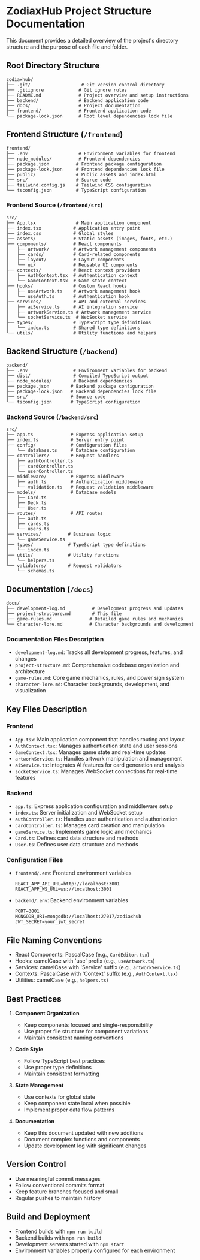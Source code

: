 # ZodiaxHub Project Structure Documentation

This document provides a detailed overview of the project's directory structure and the purpose of each file and folder.

## Root Directory Structure

```
zodiaxhub/
├── .git/                   # Git version control directory
├── .gitignore             # Git ignore rules
├── README.md              # Project overview and setup instructions
├── backend/               # Backend application code
├── docs/                  # Project documentation
├── frontend/              # Frontend application code
└── package-lock.json      # Root level dependencies lock file
```

## Frontend Structure (`/frontend`)

```
frontend/
├── .env                   # Environment variables for frontend
├── node_modules/          # Frontend dependencies
├── package.json          # Frontend package configuration
├── package-lock.json     # Frontend dependencies lock file
├── public/               # Public assets and index.html
├── src/                  # Source code
├── tailwind.config.js    # Tailwind CSS configuration
└── tsconfig.json         # TypeScript configuration
```

### Frontend Source (`/frontend/src`)

```
src/
├── App.tsx               # Main application component
├── index.tsx            # Application entry point
├── index.css            # Global styles
├── assets/              # Static assets (images, fonts, etc.)
├── components/          # React components
│   ├── artwork/         # Artwork management components
│   ├── cards/           # Card-related components
│   ├── layout/          # Layout components
│   └── ui/              # Reusable UI components
├── contexts/            # React context providers
│   ├── AuthContext.tsx  # Authentication context
│   └── GameContext.tsx  # Game state context
├── hooks/               # Custom React hooks
│   ├── useArtwork.ts    # Artwork management hook
│   └── useAuth.ts       # Authentication hook
├── services/            # API and external services
│   ├── aiService.ts     # AI integration service
│   ├── artworkService.ts # Artwork management service
│   └── socketService.ts  # WebSocket service
├── types/               # TypeScript type definitions
│   └── index.ts         # Shared type definitions
└── utils/               # Utility functions and helpers
```

## Backend Structure (`/backend`)

```
backend/
├── .env                 # Environment variables for backend
├── dist/                # Compiled TypeScript output
├── node_modules/        # Backend dependencies
├── package.json        # Backend package configuration
├── package-lock.json   # Backend dependencies lock file
├── src/                # Source code
└── tsconfig.json       # TypeScript configuration
```

### Backend Source (`/backend/src`)

```
src/
├── app.ts              # Express application setup
├── index.ts            # Server entry point
├── config/             # Configuration files
│   └── database.ts     # Database configuration
├── controllers/        # Request handlers
│   ├── authController.ts
│   ├── cardController.ts
│   └── userController.ts
├── middleware/         # Express middleware
│   ├── auth.ts         # Authentication middleware
│   └── validation.ts   # Request validation middleware
├── models/             # Database models
│   ├── Card.ts
│   ├── Deck.ts
│   └── User.ts
├── routes/             # API routes
│   ├── auth.ts
│   ├── cards.ts
│   └── users.ts
├── services/          # Business logic
│   └── gameService.ts
├── types/             # TypeScript type definitions
│   └── index.ts
├── utils/             # Utility functions
│   └── helpers.ts
└── validators/        # Request validators
    └── schemas.ts
```

## Documentation (`/docs`)

```
docs/
├── development-log.md          # Development progress and updates
├── project-structure.md        # This file
├── game-rules.md              # Detailed game rules and mechanics
└── character-lore.md          # Character backgrounds and development
```

### Documentation Files Description

- `development-log.md`: Tracks all development progress, features, and changes
- `project-structure.md`: Comprehensive codebase organization and architecture
- `game-rules.md`: Core game mechanics, rules, and power sign system
- `character-lore.md`: Character backgrounds, development, and visualization

## Key Files Description

### Frontend

- `App.tsx`: Main application component that handles routing and layout
- `AuthContext.tsx`: Manages authentication state and user sessions
- `GameContext.tsx`: Manages game state and real-time updates
- `artworkService.ts`: Handles artwork manipulation and management
- `aiService.ts`: Integrates AI features for card generation and analysis
- `socketService.ts`: Manages WebSocket connections for real-time features

### Backend

- `app.ts`: Express application configuration and middleware setup
- `index.ts`: Server initialization and WebSocket setup
- `authController.ts`: Handles user authentication and authorization
- `cardController.ts`: Manages card creation and manipulation
- `gameService.ts`: Implements game logic and mechanics
- `Card.ts`: Defines card data structure and methods
- `User.ts`: Defines user data structure and methods

### Configuration Files

- `frontend/.env`: Frontend environment variables
  ```
  REACT_APP_API_URL=http://localhost:3001
  REACT_APP_WS_URL=ws://localhost:3001
  ```

- `backend/.env`: Backend environment variables
  ```
  PORT=3001
  MONGODB_URI=mongodb://localhost:27017/zodiaxhub
  JWT_SECRET=your_jwt_secret
  ```

## File Naming Conventions

- React Components: PascalCase (e.g., `CardEditor.tsx`)
- Hooks: camelCase with 'use' prefix (e.g., `useArtwork.ts`)
- Services: camelCase with 'Service' suffix (e.g., `artworkService.ts`)
- Contexts: PascalCase with 'Context' suffix (e.g., `AuthContext.tsx`)
- Utilities: camelCase (e.g., `helpers.ts`)

## Best Practices

1. **Component Organization**
   - Keep components focused and single-responsibility
   - Use proper file structure for component variations
   - Maintain consistent naming conventions

2. **Code Style**
   - Follow TypeScript best practices
   - Use proper type definitions
   - Maintain consistent formatting

3. **State Management**
   - Use contexts for global state
   - Keep component state local when possible
   - Implement proper data flow patterns

4. **Documentation**
   - Keep this document updated with new additions
   - Document complex functions and components
   - Update development log with significant changes

## Version Control

- Use meaningful commit messages
- Follow conventional commits format
- Keep feature branches focused and small
- Regular pushes to maintain history

## Build and Deployment

- Frontend builds with `npm run build`
- Backend builds with `npm run build`
- Development servers started with `npm start`
- Environment variables properly configured for each environment

